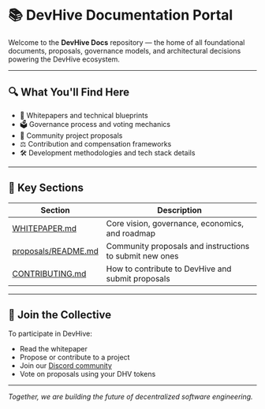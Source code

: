 # 📚 DevHive Documentation Portal

Welcome to the **DevHive Docs** repository — the home of all foundational documents, proposals, governance models, and architectural decisions powering the DevHive ecosystem.

---

## 🔍 What You'll Find Here

- 🧠 Whitepapers and technical blueprints
- 🗳 Governance process and voting mechanics
- 📜 Community project proposals
- ⚖️ Contribution and compensation frameworks
- 🛠 Development methodologies and tech stack details

---

## 📄 Key Sections

| Section | Description |
|---------|-------------|
| [WHITEPAPER.md](./WHITEPAPER.md.txt) | Core vision, governance, economics, and roadmap |
| [proposals/README.md](./proposals/README.md) | Community proposals and instructions to submit new ones |
| [CONTRIBUTING.md](./CONTRIBUTING.md) | How to contribute to DevHive and submit proposals |

---

## 🤝 Join the Collective

To participate in DevHive:
- Read the whitepaper
- Propose or contribute to a project
- Join our [Discord community](https://discord.gg/devhive)
- Vote on proposals using your DHV tokens

---

_Together, we are building the future of decentralized software engineering._
